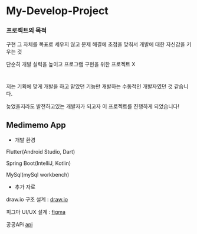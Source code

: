 # My-Develop-Project 

### 프로젝트의 목적
구현 그 자체를 목표로 세우지 않고 문제 해결에 초점을 맞춰서 개발에 대한 자신감을 키우는 것

단순히 개발 실력을 높이고 프로그램 구현을 위한 프로젝트 X

#

저는 기획에 맞게 개발을 하고 맡았던 기능만 개발하는 수동적인 개발자였던 것 같습니다.

늦었을지라도 발전하고있는 개발자가 되고자 이 프로젝트를 진행하게 되었습니다!

## Medimemo App

- 개발 환경

Flutter(Android Studio, Dart)

Spring Boot(IntelliJ, Kotlin)

MySql(mySql workbench)

- 추가 자료

draw.io 구조 설계 : [draw.io](https://app.diagrams.net/#Hjintaeyeong%2FProject%2Fmain%2FMedimemo.drawio.svg#%7B%22pageId%22%3A%22g9aJjr5Ehcb7us4ySCku%22%7D)

피그마 UI/UX 설계 : [figma](https://www.figma.com/design/86l8FcoLOhBwpdDJPOPrgp/MediMemo?node-id=1224-1875&node-type=CANVAS&t=f4y0FgWAxlNy9p0j-0)

공공APi [api](https://www.data.go.kr/data/15075057/openapi.do)
